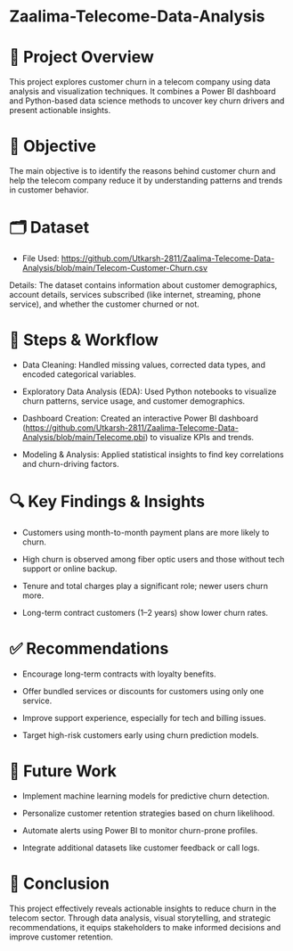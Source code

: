 # Zaalima-Telecome-Data-Analysis

# 📌 Project Overview
This project explores customer churn in a telecom company using data analysis and visualization techniques. It combines a Power BI dashboard and Python-based data science methods to uncover key churn drivers and present actionable insights.

# 🎯 Objective
The main objective is to identify the reasons behind customer churn and help the telecom company reduce it by understanding patterns and trends in customer behavior.

# 🗂️ Dataset
- File Used: https://github.com/Utkarsh-2811/Zaalima-Telecome-Data-Analysis/blob/main/Telecom-Customer-Churn.csv

Details: The dataset contains information about customer demographics, account details, services subscribed (like internet, streaming, phone service), and whether the customer churned or not.

# 🔄 Steps & Workflow
- Data Cleaning: Handled missing values, corrected data types, and encoded categorical variables.

- Exploratory Data Analysis (EDA): Used Python notebooks to visualize churn patterns, service usage, and customer demographics.

- Dashboard Creation: Created an interactive Power BI dashboard (https://github.com/Utkarsh-2811/Zaalima-Telecome-Data-Analysis/blob/main/Telecome.pbi) to visualize KPIs and trends.

- Modeling & Analysis: Applied statistical insights to find key correlations and churn-driving factors.

# 🔍 Key Findings & Insights
- Customers using month-to-month payment plans are more likely to churn.

- High churn is observed among fiber optic users and those without tech support or online backup.

- Tenure and total charges play a significant role; newer users churn more.

- Long-term contract customers (1–2 years) show lower churn rates.

# ✅ Recommendations
- Encourage long-term contracts with loyalty benefits.

- Offer bundled services or discounts for customers using only one service.

- Improve support experience, especially for tech and billing issues.

- Target high-risk customers early using churn prediction models.

# 🔭 Future Work
- Implement machine learning models for predictive churn detection.

- Personalize customer retention strategies based on churn likelihood.

- Automate alerts using Power BI to monitor churn-prone profiles.

- Integrate additional datasets like customer feedback or call logs.

# 📌 Conclusion
This project effectively reveals actionable insights to reduce churn in the telecom sector. Through data analysis, visual storytelling, and strategic recommendations, it equips stakeholders to make informed decisions and improve customer retention.


